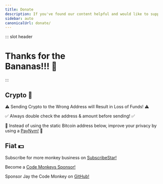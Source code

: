 ```yaml
---
title: Donate
description: If you've found our content helpful and would like to support us, then you can donate here! All donations will go towards maintaining an adequate 🍌 supply!
sidebar: auto
canonicalUrl: donate/
---
```


::: slot header

# Thanks for the <div class="emoji-wrap">Bananas!!! 🍌</div>

:::

<div class="topic-card">

## Crypto 🔗

⚠️ Sending Crypto to the Wrong Address will Result in Loss of <span class="emoji-wrap">Funds! ⚠️</span>

✅ Always double check the address & amount before <span class="emoji-wrap">sending! ✅</span>

🤖 Instead of using the static Bitcoin address below, improve your privacy by using a <span class="emoji-wrap">[PayNym!](https://paynym.is/) 🤖</span>

<PayNymDonation />

<CryptoDonations />

</div>

<div class="topic-card fiat-card">

## Fiat 💵

Subscribe for more monkey business on [SubscribeStar!](https://www.subscribestar.com/code-monkeys)

Become a [Code Monkeys Sponsor!](https://github.com/sponsors/codemonkeysio)

Sponsor Jay the Code Monkey on [GitHub!](https://github.com/sponsors/jchiarulli)

</div>

<script>
import PayNymDonation from '../.vuepress/theme/components/PayNymDonation';
import CryptoDonations from '../.vuepress/theme/components/CryptoDonations';

export default {
  components: {
   CryptoDonations,
   PayNymDonation
  }
}
</script>

<style lang="stylus" scoped>
h1
  padding-bottom: 5rem

h2
  color: $accentColor
  margin: -2.125rem 0 1.875rem
  padding-top: 4.6rem

.topic-card
  border: 0.125rem solid $darkBorderColor
  box-shadow: 0 0.5rem 1rem 0 $darkBorderColor
  transition: 0.2s
  border-radius: 1.875rem
  background-image: radial-gradient(circle at center center, $backgroundColorThree, $backgroundColor)

.topic-card:hover
  box-shadow: 0.125rem 0.5rem 1rem 0.125rem $darkBoxShadowColor

.fiat-card
  margin-top: 3.5rem

@media (max-width: 61.25rem)
  h1, h2, p
    text-align: center

@media (max-width: 26.3125rem)
  .topic-card
    padding: 0 1rem

@media (min-width: 26.375rem)
  .topic-card
    padding: 0 2rem
</style>
